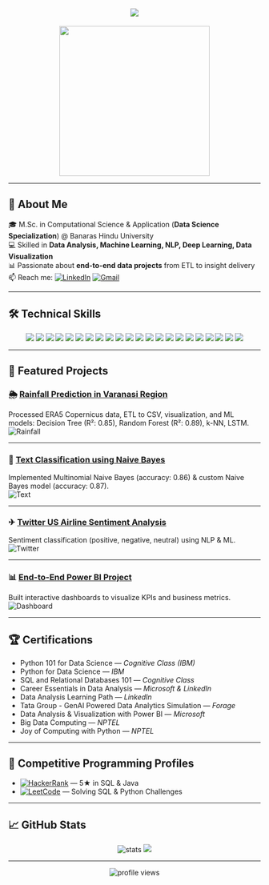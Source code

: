 <!-- Typing Animation Header -->
<h1 align="center">
  <img src="https://readme-typing-svg.herokuapp.com?font=Fira+Code&size=28&pause=1000&color=00C7FF&center=true&vCenter=true&width=600&lines=Hi%2C+I'm+SK+Samim+Ali!;Data+Analyst+%7C+Data+Scientist; Machine+Learning+%7C+NLP+%7C+Deep+Learning;Turning+Data+Into+Insights">
</h1>

<p align="center">
  <img src="https://media.giphy.com/media/QTfX9Ejfra3ZmNxh6B/giphy.gif" width="300"/>
</p>

---

## 🚀 About Me
🎓 M.Sc. in Computational Science & Application (**Data Science Specialization**) @ Banaras Hindu University  
💻 Skilled in **Data Analysis, Machine Learning, NLP, Deep Learning, Data Visualization**  
📊 Passionate about **end-to-end data projects** from ETL to insight delivery  
📫 Reach me: [![LinkedIn](https://img.shields.io/badge/LinkedIn-blue?style=flat&logo=linkedin)](https://linkedin.com/in/sk-samim-ali-25a9b2293) [![Gmail](https://img.shields.io/badge/Email-red?style=flat&logo=gmail&logoColor=white)](mailto:roy871858@gmail.com)  

---

## 🛠 Technical Skills
<p align="center">

<!-- Languages -->
<img src="https://img.shields.io/badge/Python-3776AB?style=for-the-badge&logo=python&logoColor=white"/>
<img src="https://img.shields.io/badge/Java-ED8B00?style=for-the-badge&logo=java&logoColor=white"/>
<img src="https://img.shields.io/badge/C-00599C?style=for-the-badge&logo=c&logoColor=white"/>
<img src="https://img.shields.io/badge/SQL-4479A1?style=for-the-badge&logo=postgresql&logoColor=white"/>

<!-- Databases -->
<img src="https://img.shields.io/badge/MySQL-005E87?style=for-the-badge&logo=mysql&logoColor=white"/>
<img src="https://img.shields.io/badge/PostgreSQL-336791?style=for-the-badge&logo=postgresql&logoColor=white"/>
<img src="https://img.shields.io/badge/MariaDB-003545?style=for-the-badge&logo=mariadb&logoColor=white"/>

<!-- Data Science -->
<img src="https://img.shields.io/badge/Machine%20Learning-102230?style=for-the-badge&logo=scikitlearn&logoColor=white"/>
<img src="https://img.shields.io/badge/Deep%20Learning-FF6F00?style=for-the-badge&logo=tensorflow&logoColor=white"/>
<img src="https://img.shields.io/badge/NLP-4B8BBE?style=for-the-badge&logo=spacy&logoColor=white"/>
<img src="https://img.shields.io/badge/DSA-006400?style=for-the-badge&logo=python&logoColor=white"/>

<!-- Data Tools -->
<img src="https://img.shields.io/badge/Pandas-150458?style=for-the-badge&logo=pandas&logoColor=white"/>
<img src="https://img.shields.io/badge/Numpy-013243?style=for-the-badge&logo=numpy&logoColor=white"/>
<img src="https://img.shields.io/badge/Matplotlib-013243?style=for-the-badge&logo=plotly&logoColor=white"/>
<img src="https://img.shields.io/badge/Scikit--learn-F7931E?style=for-the-badge&logo=scikit-learn&logoColor=white"/>

<!-- Visualization -->
<img src="https://img.shields.io/badge/Power%20BI-F2C811?style=for-the-badge&logo=powerbi&logoColor=black"/>
<img src="https://img.shields.io/badge/Excel-217346?style=for-the-badge&logo=microsoftexcel&logoColor=white"/>

<!-- Tools -->
<img src="https://img.shields.io/badge/Linux-FCC624?style=for-the-badge&logo=linux&logoColor=black"/>
<img src="https://img.shields.io/badge/VS%20Code-007ACC?style=for-the-badge&logo=visualstudiocode&logoColor=white"/>
<img src="https://img.shields.io/badge/PyCharm-000000?style=for-the-badge&logo=pycharm&logoColor=white"/>
<img src="https://img.shields.io/badge/Anaconda-44A833?style=for-the-badge&logo=anaconda&logoColor=white"/>
<img src="https://img.shields.io/badge/GitHub-181717?style=for-the-badge&logo=github&logoColor=white"/>

</p>

---

## 📂 Featured Projects

### 🌦 [Rainfall Prediction in Varanasi Region](https://github.com/sksamimali2000/sam/blob/main/original_copy_of_rainFall_prediction_for_JUNE.ipynb)
Processed ERA5 Copernicus data, ETL to CSV, visualization, and ML models: Decision Tree (R²: 0.85), Random Forest (R²: 0.89), k-NN, LSTM.  
![Rainfall](https://media.giphy.com/media/Ju7l5y9osyymQ/giphy.gif)

---

### 📰 [Text Classification using Naive Bayes](https://github.com/sksamimali2000/NLP)
Implemented Multinomial Naive Bayes (accuracy: 0.86) & custom Naive Bayes model (accuracy: 0.87).  
![Text](https://media.giphy.com/media/fAnEC88LccN7a/giphy.gif)

---

### ✈ [Twitter US Airline Sentiment Analysis](https://github.com/sksamimali2000/sam/blob/main/Twitter_US_Airline_Sentiment_Analysis_.ipynb)
Sentiment classification (positive, negative, neutral) using NLP & ML.  
![Twitter](https://media.giphy.com/media/3o7abldj0b3rxrZUxW/giphy.gif)

---

### 📊 [End-to-End Power BI Project](https://github.com/sksamimali2000/END-TO-END-POWER-BI-PROJECT)
Built interactive dashboards to visualize KPIs and business metrics.  
![Dashboard](https://media.giphy.com/media/xT9IgzoKnwFNmISR8I/giphy.gif)

---

## 🏆 Certifications
- Python 101 for Data Science — *Cognitive Class (IBM)*  
- Python for Data Science — *IBM*  
- SQL and Relational Databases 101 — *Cognitive Class*  
- Career Essentials in Data Analysis — *Microsoft & LinkedIn*  
- Data Analysis Learning Path — *LinkedIn*  
- Tata Group - GenAI Powered Data Analytics Simulation — *Forage*  
- Data Analysis & Visualization with Power BI — *Microsoft*  
- Big Data Computing — *NPTEL*  
- Joy of Computing with Python — *NPTEL*  

---

## 🏅 Competitive Programming Profiles
- [![HackerRank](https://img.shields.io/badge/HackerRank-2EC866?style=for-the-badge&logo=hackerrank&logoColor=white)](https://www.hackerrank.com/profile/roy871858) — 5★ in SQL & Java  
- [![LeetCode](https://img.shields.io/badge/LeetCode-FFA116?style=for-the-badge&logo=leetcode&logoColor=white)](https://leetcode.com/u/SkSamimAli2000/) — Solving SQL & Python Challenges

---

## 📈 GitHub Stats
<p align="center">
  <img src="https://github-readme-stats.vercel.app/api?username=sksamimali2000&show_icons=true&theme=tokyonight" alt="stats"/>
  <img src="https://github-readme-stats.vercel.app/api/top-langs/?username=sksamimali2000&layout=compact&theme=tokyonight"/>
</p>

---

<p align="center">
  <img src="https://komarev.com/ghpvc/?username=sksamimali2000&label=Profile%20views&color=blue&style=flat" alt="profile views"/>
</p>
